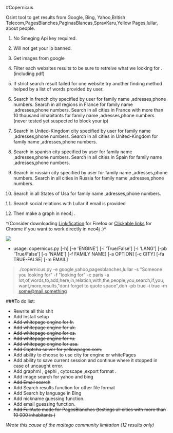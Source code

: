 #Copernicus


Osint tool to get results from Google, Bing, Yahoo,British Telecom,PagesBlanches,PaginasBlancas,SpravKaru,Yellow Pages,lullar, about people.

1. No Smeging Api key required.

2. Will not get your ip banned.

3. Get images from google

4. Filter each websites results to be sure to retreive what we looking for . (including pdf)

5. If strict search result failed for one website try another finding method helped by a list of words provided by user.

6. Search in french city specified by user for family name ,adresses,phone numbers.
Search in all regions in France for family name ,adresses,phone numbers.
 Search in all cities in France with more than 10 thousand inhabitants for family name ,adresses,phone numbers (never tested  yet suspected to block your ip)
 
7. Search in United-Kingdom city specified by user for family name ,adresses,phone numbers.
 Search in all cities in United-Kingdom for family name ,adresses,phone numbers.
 
8. Search in spanish city specified by user for family name ,adresses,phone numbers.
 Search in all cities in Spain for family name ,adresses,phone numbers.
 
9. Search in russian city specified by user for family name ,adresses,phone numbers.
 Search in all cities in Russia for family name ,adresses,phone numbers.
 
10. Search in all States of Usa for family name ,adresses,phone numbers. 
 
11. Search social relations with Lullar if email is provided
 
12. Then make a graph in neo4j .

^(Consider downloading [Linkification](https://addons.mozilla.org/fr/firefox/addon/linkification/)  for Firefox or [Clickable links](https://chrome.google.com/webstore/detail/clickable-links/mgamelhnfokapndfdodnmfiningckjia) for Chrome if you want to work directly in neo4j .)^




![](http://img15.hostingpics.net/pics/938427copernicus0.png) 

 - usage: copernicus.py [-h] [-e 'ENGINE'] [-i  'True/False']  [-l 'LANG'] [-pb 'True/False'] [-s 'NAME'] [-f
   FAMILY NAME] [-a OPTION] [-c CITY] [-fa TRUE-FALSE] [-m EMAIL]

>./copernicus.py -e google,yahoo,pagesblanches,lullar -s "Someone you looking for" -f "looking for" -c paris -a lot,of,words,to,add,here,in,relation,with,the,people,you,search,if,you,want,more,results,"dont forget to quote space",doh  -pb true -i true -m some@mail.something
   
###To do list:
- Rewrite all this shit
- Add Install setup 
-   ~~Add whitepage engine for fr.~~
-   ~~Add whitepage engine for uk.~~
-   ~~Add whitepage engine for es.~~
-   ~~Add whitepage engine for ru.~~
-   ~~Add whitepage engine for usa.~~
- ~~Add Captcha solver for yellowpages.com.~~
- Add ability to choose to use city for engine or whitePages
-  Add ability to save current session and continue where it stopped in  case of uncaught error.
-  Add graphml , gephi , cytoscape ,export format .
-  Add image search for yahoo and bing
- ~~Add Email search~~
- Add Search results function for other file format 
- Add Search by language in Bing
- Add nickname guessing function.
- Add email guessing function.
- ~~Add FullAuto mode for PagesBlanches (testings all cities with more than 10 000 inhabitants )~~

*Wrote this cause of the maltego community limitation (12 results only)*
